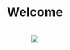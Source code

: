 <head>
  <link rel="preconnect" href="https://fonts.googleapis.com">
  <link rel="preconnect" href="https://fonts.gstatic.com" crossorigin>
  <link href="https://fonts.googleapis.com/css2?family=Fira+Code:wght@500&display=swap" rel="stylesheet">
<head>
<body>
  <h1 align="center">Welcome</h1>
  <br>
  <div align="center">
    <img  src="https://github-readme-stats.vercel.app/api?username=LeftAutomated&&show_icons=true&theme=radical"/>
  </div>
<body>
